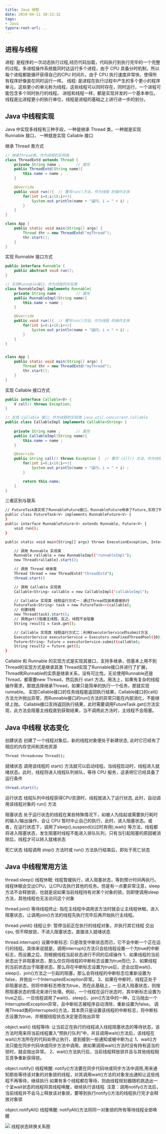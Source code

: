```yaml
---
title: Java 线程
date: 2019-04-11 10:13:32
tags:
- Java
typora-root-url: ..
---
```


## 进程与线程
进程: 是程序的一次动态执行过程,经历代码加载，代码执行到执行完毕的一个完整的过程。多进程操作系统能同时达运行多个进程，由于 CPU 具备分时机制，所以每个进程都能循环获得自己的CPU 时间片。由于 CPU 执行速度非常快，使得所有程序好像是在同时运行一样。
线程: 是进程在执行过程中产生的多个更小的程序单元，这些更小的单元称为线程，这些线程可以同时存在，同时运行，一个进程可能包含多个同时执行的线程。
进程和线程一样，都是实现并发的一个基本单位。线程是比进程更小的执行单位，线程是进程的基础之上进行进一步的划分。

## Java 中线程实现

Java 中实现多线程有三种手段，一种是继承 Thread 类，一种就是实现 Runnable 接口， 一种就是实现 Callable 接口

继承 Thread 类方式
``` java
// 继承Thread类，作为线程的实现类
class ThreadExtd extends Thread {  
    private String name ;       // 属性
    public ThreadExtd(String name){
        this.name = name ;      
    }

    @Override
    public void run(){  // 覆写run()方法，作为线程 的操作主体
        for(int i=0;i<10;i++){
            System.out.println(name + "运行，i = " + i) ;
        }
    }
}

class App {
    public static void main(String[] args) {
        Thread thr = new ThreadExtd("myThread");
        thr.start();
    }
}
```

实现 Runnable 接口方式
``` java
public interface Runnable {
    public abstract void run();
}

// 实现Runnable接口，作为线程的实现类
class RunnableImpl implements Runnable{
    private String name ;       // 属性
    public RunnableImpl(String name){
        this.name = name ;      
    }

    @Override
    public void run(){  // 覆写run()方法，作为线程 的操作主体
        for(int i=0;i<10;i++){
            System.out.println(name + "运行，i = " + i) ;
        }
    }
}


class App {
    public static void main(String[] args) {
        Thread thr = new ThreadExtd("myThread");
        thr.start();
    }
}
```


实现 Callable 接口方式
``` java
public interface Callable<V> {
    V call() throws Exception;
}

// 实现 Callable 接口，作为线程的实现类 java.util.concurrent.Callable
public class CallableImpl implements Callable<String> {
 
    private String name ;       // 属性
    public CallableImpl(String name){
        this.name = name ;      
    }

    @Override
    public String call() throws Exception {  // 覆写 call() 方法，作为线程 的操作主体
        for(int i=0;i<10;i++){
            System.out.println(name + "运行，i = " + i) ;
        }

        return this.name;
    }
}
```


三者区别与联系

``` bash
// FutureTask类实现了RunnableFuture接口，RunnableFuture继承了Future,实现了Runnable
public class FutureTask<V> implements RunnableFuture<V> {
}
public interface RunnableFuture<V> extends Runnable, Future<V> {
    void run();
}

public static void main(String[] args) throws ExecutionException, InterruptedException {

    // 调用 Runnable 实现类
    Runnable rallable = new RunnableImpl("runnableImpl");
    new Thread(rallable).start();

    // 调用 Thread 继承类
    Thread thread = new ThreadExtd("threadExtd");
    thread.start()

    // 调用 Callable 实现类
    Callable<String> callable = new CallableImpl("callableImpl");

    // Callable 实现类 线程运行方式一：通过Thread包装来直接执行
    FutureTask<String> task = new FutureTask<>(callable);
    // 创建线程
    new Thread(task).start();
    // 调用get()阻塞主线程，反之，线程不会阻塞
    String result1 = task.get();

    // Callable 实现类 线程运行方式二：利用ExecutorService的submit方法
    ExecutorService executorService = Executors.newFixedThreadPool(10);
    Future<String> future = executorService.submit(callable);
    String result2 = future.get();
}
```

Callable 和 Runnable 的实现方式是实现其接口，支持多继承，但基本上用不到
Thread的实现方式是继承其类
Thread实现了Runnable接口并进行了扩展，Thread和Runnable的实质是继承关系，没有可比性。无论使用Runnable还是Thread，都需要new Thread，然后执行 start 方法。用法上，如果有复杂的线程操作需求，那就选择继承Thread，如果只是简单的执行一个任务，那就实现runnable。
实现Callable接口的任务线程能返回执行结果，Callable接口的call()方法允许抛出异常，而Runnable接口的run()方法的异常只能在内部消化，不能继续上抛。 Callable接口支持返回执行结果，此时需要调用FutureTask.get()方法实现，此方法会阻塞主线程直到获取结果，当不调用此方法时，主线程不会阻塞。



## Java 中线程 状态变化
创建状态
创建了一个线程对象后，新的线程对象便处于新建状态, 此时它已经有了相应的内存空间和其他资源
``` bash
Thread thread=new Thread();
```

就绪状态
调用该线程的 start() 方法就可以启动线程。当线程启动时，线程进入就绪状态。此时，线程将进入线程队列排队，等待 CPU 服务，这表明它已经具备了运行条件
``` bash
thread.start();
```

运行状态 
线程队列中线程获得CPU资源时，线程就进入了运行状态, 此时，自动调用该线程对象的 run() 方法

阻塞状态 
处于运行状态的线程在某些特殊情况下，如被人为挂起或需要执行耗时的输入/输出操作，会让 CPU 暂时中止自己的执行，此时，进入阻塞状态。或者，在运行状态下，调用了sleep(),suspend()(过时弃用),wait() 等方法，线程都将进入阻塞状态，发生阻塞时线程不能进入排队队列，只有当引起阻塞的原因被消除后，线程才可以转入就绪状态

死亡状态
线程调用 stop() 方法时或 run() 方法执行结束后，即处于死亡状态

## Java 中线程常用方法

thread.sleep()
线程休眠: 线程暂缓执行，进入阻塞状态，等到预计时间再执行。
线程休眠会交出CPU，让CPU去执行其他的任务。但是有一点要非常注意，sleep方法不会释放锁，也就是说如果当前线程持有对某个对象的锁，则即使调用sleep方法，其他线程也无法访问这个对象

thread.join()
等待线程终止: 指在主线程中调用该方法时就会让主线程休眠，进入阻塞状态，让调用join()方法的线程先执行完毕后再开始执行主线程。

thread.yield()
线程让步: 暂停当前正在执行的线程对象，并执行其它线程
交出cpu, 但不释放锁，不进入阻塞状态，直接进入就绪状态

thread.interrupt()
设置中断标志: 只是改变中断状态而已，它不会中断一个正在运行的线程。具体来说就是，调用interrupt()方法只会给线程设置一个为true的中断标志，而设置之后，则根据线程当前状态进行不同的后续操作
1、如果线程的当前状态出于非阻塞状态，那么仅仅将线程的中断标志设置为true而已;
2、如果线程的当前状态出于阻塞状态，那么将在中断标志设置为true后，还会出现wait()、sleep()、join()方法之一引起的阻塞，那么会将线程的中断标志位重新设置为false，并抛出一个InterruptedException异常。
3、如果在中断时，线程正处于非阻塞状态，则将中断标志修改为true，而在此基础上，一旦进入阻塞状态，则按照阻塞状态的情况来进行处理。例如，一个线程在运行状态时，其中断标志设置为true之后，一旦线程调用了wait()、sleep()、join()方法中的一种，立马抛出一个InterruptedException异常，且中断标志被程序自动清除，重新设置为false。
调用Thread类的interrupted()方法，其本质只是设置该线程的中断标志，将中断标志设置为true，并根据线程状态决定是否抛出异常

object.wait()
线程等待: 让当前正在执行的线程进入线程阻塞状态的等待状态，该方法时用来将当前线程置入“预执行队列”中，并且调用wait()方法后，该线程在wait()方法所在的代码处停止执行，直到接到一些通知或被中断为止
1、wait()方法只能在同步代码块或同步方法中调用，故如果调用wait()方法时没有持有适当的锁时，就会抛出异常。
2、wait()方法执行后，当前线程释放锁并且与其他线程相互竞争重新获得锁。

object.notify()
线程唤醒: notify()方法要在同步代码块或同步方法中调用,用来通知那些等待该对象的对象锁的线程，对其调用wait()方法的对象发出通知让这些线程不再等待，继续执行.如果有多个线程都在等待，则由线程规划器随机挑选出一个呈wait状态的线程将其线程唤醒，继续执行该线程.
注意：调用notify()方法后，当前线程并不会马上释放该对象锁，要等到执行notify()方法的线程执行完才会释放对象锁

object.notifyAll()
线程唤醒: notifyAll()方法将同一对象锁的所有等待线程全部唤醒

![](/post_imgs/java_1-1.png)
线程状态转换关系图